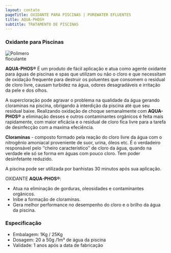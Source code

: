 ```yaml
---
layout: contato
pageTitle: OXIDANTE PARA PISCINAS | PUREWATER EFLUENTES
title: AQUA-PHOS®
subtitle: TRATAMENTO DE PISCINAS
---
```


### Oxidante para Piscinas

<img class="img-responsive pull-right" style="max-width: 90;" src="../../website/images/polimero floculante_tratamento_de_agua.png" alt="Polimero floculante">

**AQUA-PHOS®** É um produto de fácil aplicação e atua como agente oxidante para águas de piscinas e spas que utilizam ou não o cloro e que necessitam de oxidação frequente para destruir os poluentes que consomem o residual de cloro livre, causam turbidez na água, odores desagradáveis e irritação da pele e dos olhos. 

A supercloração pode agravar o problema na qualidade da água gerando cloraminas na piscina, obrigando à interdição da piscina até que seu residual baixe. Realizando oxidação de choque semanalmente com **AQUA-PHOS®** a eliminação desses e outros contaminantes orgânicos é feita mais rapidamente, com maior eficácia e o residual de cloro fica livre para a tarefa de desinfecção com a maxima efeciência.  

>
**Cloraminas** - composto formado pela reação do cloro livre da água com o nitrogênio amoniacal proveniente de suor, urina, óleos etc. É o verdadeiro responsável pelo ‘‘cheiro  característico’’ de cloro da água, quando na verdade ele só se forma em águas com pouco cloro. Tem poder desinfetante reduzido.
>

A piscina pode ser utilizada por banhistas 30 minutos após sua aplicação.
  
OXIDANTE **AQUA-PHOS®**:

- Atua na eliminação de gorduras, oleosidades e contaminantes orgânicos.
- Inibe a formação de cloraminas.
- Gera melhor performance no desempenho do cloro e o brilho da água da piscina.

### Especificação 

- Embalagem: 1Kg / 25Kg 
- Dosagem: 20 a 50g /1m³ de água da piscina
- Validade: 1 anos após a data de fabricação


